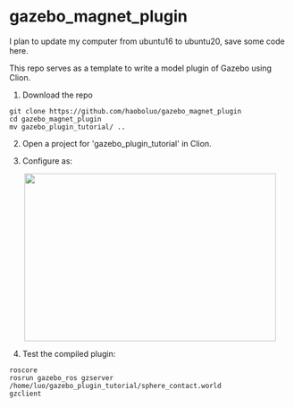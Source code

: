 # gazebo_magnet_plugin

I plan to update my computer from ubuntu16 to ubuntu20, save some code here. 

This repo serves as a template to write a model plugin of Gazebo using Clion. 


1. Download the repo 
~~~
git clone https://github.com/haoboluo/gazebo_magnet_plugin
cd gazebo_magnet_plugin
mv gazebo_plugin_tutorial/ ..
~~~

2. Open a project for 'gazebo_plugin_tutorial' in Clion. 

3. Configure as: 

<div align=center><img src="https://github.com/haoboluo/gazebo_plugin/blob/main/clion.png" width="450" height="300" /></div>

4. Test the compiled plugin: 
~~~
roscore
rosrun gazebo_ros gzserver /home/luo/gazebo_plugin_tutorial/sphere_contact.world
gzclient
~~~
